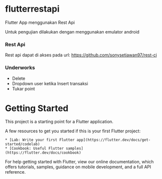 # flutterrestapi

Flutter App menggunakan Rest Api

Untuk pengujian dilakukan dengan menggunakan emulator android

### Rest Api

Rest api dapat di akses pada url:
https://github.com/sonysetiawan97/rest-ci


### Underworks

- Delete
- Dropdown user ketika Insert transaksi
- Tukar point

# Getting Started

This project is a starting point for a Flutter application.

A few resources to get you started if this is your first Flutter project:

    * [Lab: Write your first Flutter app](https://flutter.dev/docs/get-started/codelab)
    * [Cookbook: Useful Flutter samples](https://flutter.dev/docs/cookbook)

For help getting started with Flutter, view our online documentation, which offers tutorials, samples, guidance on mobile development, and a full API reference.
